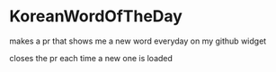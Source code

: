 # KoreanWordOfTheDay
makes a pr that shows me a new word everyday on my github widget

closes the pr each time a new one is loaded
